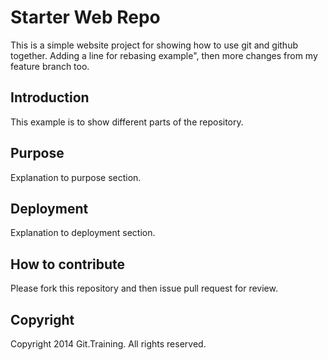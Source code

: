 # Starter Web Repo

This is a simple website project for showing how to use git and github together.
Adding a line for rebasing example", then more changes from my feature branch too.

## Introduction

This example is to show different parts of the repository.

## Purpose

Explanation to purpose section.

## Deployment

Explanation to deployment section.

## How to contribute

Please fork this repository and then issue pull request for review.

## Copyright

Copyright 2014 Git.Training. All rights reserved.